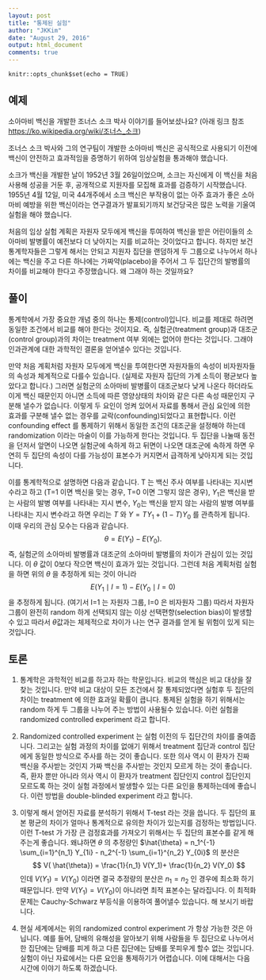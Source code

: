 ```yaml
---
layout: post 
title: "통제된 실험"
author: "JKKim"
date: "August 29, 2016"
output: html_document
comments: true 
---
```




```{r setup, include=FALSE}
knitr::opts_chunk$set(echo = TRUE)
```

## 예제 

소아마비 백신을 개발한 조너스 소크 박사 이야기를 들어보셨나요? (아래 링크 참조 <https://ko.wikipedia.org/wiki/조너스_소크>) 


조너스 소크 박사와 그의 연구팀이 개발한 소아마비 백신은 공식적으로 사용되기 이전에 백신이 안전하고 효과적임을  증명하기 위하여 임상실험을 통과해야 했습니다. 

소크가 백신을 개발한 날이 1952년 3월 26일이었으며, 소크는 자신에게 이 백신을 처음 사용해 성공을 거둔 후, 공개적으로 지원자를 모집해 효과를 검증하기 시작했습니다. 1955년 4월 12일, 미국 44개주에서 소크 백신은 부작용이 없는 아주 효과가 좋은 소아마비 예방을 위한 백신이라는 연구결과가 발표되기까지 보건당국은 많은 노력을 기울여 실험을 해야 했습니다. 

처음의 임상 실험 계획은 자원자 모두에게 백신을 투여하여  백신을 받은 어린이들의 소아마비 발병률이 예전보다 더 낮아지는 지를 비교하는 것이었다고 합니다. 하지만 보건통계학자들은 그렇게 해서는 안되고 지원자 집단을 랜덤하게 두 그룹으로 나누어서 하나에는 백신을 주고 다른 하나에는 가짜약(placebo)을 주어서 그 두 집단간의 발병률의 차이를 비교해야 한다고 주장했습니다. 왜 그래야 하는 것일까요?



## 풀이  

통계학에서 가장 중요한 개념 중의 하나는 통제(control)입니다. 비교를 제대로 하려면 동일한 조건에서 비교를 해야 한다는 것이지요. 즉, 실험군(treatment group)과 대조군(control group)과의 차이는 treatment 여부 외에는 없어야 한다는 것입니다. 그래야 인과관계에 대한 과학적인 결론을 얻어낼수 있다는 것입니다. 

만약 처음 계획처럼 자원자 모두에게 백신을 투여한다면 자원자들의 속성이 비자원자들의 속성과 체계적으로 다를수 있습니다. (실제로 자원자 집단의 가계 소득이 평균보다 높았다고 합니다.) 그러면 실험군의 소아마비 발병률이 대조군보다 낮게 나온다 하더라도 이게 백신 때문인지 아니면 소득에 따른 영양상태의 차이와 같은 다른 속성 때문인지 구분해 낼수가 없습니다. 이렇게 두 요인이 엉켜 있어서 자료를 통해서 관심 요인에 의한 효과를 구분해 낼수 없는 경우를 교락(confounding)되었다고 표현합니다. 이런 confounding effect 를 통제하기 위해서 동일한 조건의 대조군을 설정해야 하는데 randomization 이라는 마술이 이를 가능하게 한다는 것입니다. 두 집단을 나눌때 동전을 던저서 앞면이 나오면 실험군에 속하게 하고 뒤면이 나오면 대조군에 속하게 하면 우연히 두 집단의 속성이 다를 가능성이 표본수가 커지면서 급격하게 낮아지게 되는 것입니다. 


이를 통계학적으로 설명하면 다음과 같습니다. T 는 백신 주사 여부를 나타내는 지시변수라고 하고 (T=1 이면 백신을 맞는 경우, T=0 이면 그렇지 않은 경우), $Y_1$은 백신을 받는 사람의 발병 여부를 나타내는 지시 변수, $Y_0$는 백신을 받지 않는 사람의 발병 여부를 나타내는 지시 변수라고 하면 우리는 $T$ 와 $Y=T Y_1 + (1-T)Y_0$ 를 관측하게 됩니다. 이때 우리의 관심 모수는 다음과 같습니다.  
$$ \theta=E(Y_1) - E(Y_0). $$
즉, 실험군의 소아마비 발병률과 대조군의 소아마비 발병률의 차이가 관심이 있는 것입니다. 이 $\theta$ 값이 0보다 작으면 백신이 효과가 있는 것입니다. 그런데 처음 계획처럼 실험을 하면 위의 $\theta$ 을 추정하게 되는 것이 아니라 
$$ E( Y_1 \mid I=1) - E(Y_0 \mid I=0) $$
을 추정하게 됩니다. (여기서 I=1 는 자원자 그룹, I=0 은 비자원자 그룹) 따라서 자원자 그룹이 완전히 random 하게 선택되지 않는 이상 선택편향(selection bias)이 발생할 수 있고 따라서 $\theta$값과는 체제적으로 차이가 나는 연구 결과를 얻게 될 위험이 있게 되는 것입니다. 



## 토론 

1. 통계학은 과학적인 비교를 하고자 하는 학문입니다. 비교의 핵심은 비교 대상을 잘 찾는 것입니다. 만약 비교 대상이 모든 조건에서 잘 통제되었다면 실험후 두 집단의 차이는 treatment 에 의한 효과일 확률이 큽니다. 통제된 실험을 하기 위해서는 random 하게 두 그룹을 나누어 주는 방법이 사용될수 있습니다. 이런 실험을 randomized controlled experiment 라고 합니다. 

2. Randomized controlled experiment 는 실험 이전의 두 집단간의 차이를 줄여줍니다. 그리고는 실험 과정의 차이를 없애기 위해서 treatment 집단과 control 집단에게 동일한 방식으로 주사를 하는 것이 좋습니다. 또한 의사 역시 이 환자가 진짜 백신을 주사받는 것인지 가짜 백신을 주사받는 것인지 모르게 하는 것이 좋습니다. 즉, 환자 뿐만 아니라 의사 역시 이 환자가 treatment 집단인지 control 집단인지 모르도록 하는 것이 실험 과정에서 발생할수 있는 다른 요인을 통제하는데에 좋습니다. 이런 방법을 double-blinded experiment 라고 합니다. 



3. 이렇게 해서 얻어진 자료를 분석하기 위해서 T-test 라는 것을 씁니다. 두 집단의 표본 평균의 차이가 얼마나 통계적으로 유의한 차이가 있는지를 검정하는 방법입니다. 이런 T-test 가 가장 큰 검정효과를 가져오기 위해서는 두 집단의 표본수를 같게 해 주는게 좋습니다. 왜냐하면 $\theta$ 의 추정량인 $\hat{\theta}  = n_1^{-1} \sum_{i=1}^{n_1} Y_{1i} - n_2^{-1} \sum_{i=1}^{n_2} Y_{0i}$ 의 분산은 
$$ V( \hat{\theta}) = \frac{1}{n_1} V(Y_1)+ \frac{1}{n_2}  V(Y_0) $$
인데 $V(Y_1)=V(Y_0)$ 이라면 결국 추정량의 분산은 $n_1=n_2$ 인 경우에 최소화 하기 때문입니다. 만약 $V(Y_1)=V(Y_0)$이 아니라면 최적 표본수는 달라집니다. 이 최적화 문제는 Cauchy-Schwarz 부등식을 이용하여 풀어낼수 있습니다. 해 보시기 바랍니다. 

4. 현실 세계에서는 위의 randomized control experiment 가 항상 가능한 것은 아닙니다. 예를 들어, 담배의 유해성을 알아보기 위해 사람들을 두 집단으로 나누어서 한 집단에는 담배를 피게 하고 다른 집단에는 담배를 못피우게 할수 없는 것입니다. 실험이 아닌 자료에서는 다른 요인을 통제하기가 어렵습니다. 이에 대해서는 다음 시간에 이야기 하도록 하겠습니다. 